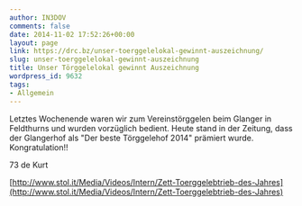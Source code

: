 ```yaml
---
author: IN3DOV
comments: false
date: 2014-11-02 17:52:26+00:00
layout: page
link: https://drc.bz/unser-toerggelelokal-gewinnt-auszeichnung/
slug: unser-toerggelelokal-gewinnt-auszeichnung
title: Unser Törggelelokal gewinnt Auszeichnung
wordpress_id: 9632
tags:
- Allgemein
---
```


Letztes Wochenende waren wir zum Vereinstörggelen beim Glanger in Feldthurns und wurden vorzüglich bedient. Heute stand in der Zeitung, dass der Glangerhof als "Der beste Törggelehof 2014" prämiert wurde. Kongratulation!!

73 de Kurt

[http://www.stol.it/Media/Videos/Intern/Zett-Toerggelebtrieb-des-Jahres](http://www.stol.it/Media/Videos/Intern/Zett-Toerggelebtrieb-des-Jahres)
